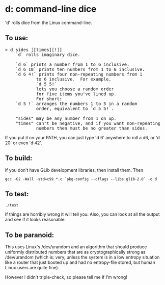 d: command-line dice
===================

'd' rolls dice from the Linux command-line.

To use:
------

<pre>
> d sides [[times][!]]
	`d` rolls imaginary dice.

	`d 6` prints a number from 1 to 6 inclusive.
	`d 6 10` prints ten numbers from 1 to 6 inclusive.
	`d 6 4!` prints four non-repeating numbers from 1
			to 6 inclusive.  For example,
			`d 5 5!`
			lets you choose a random order
			for five items you've lined up.
			For short:
	`d 5 !` arranges the numbers 1 to 5 in a random
			order, equivalent to `d 5 5!`.

	"sides" may be any number from 1 on up.
	"times" can't be negative, and if you want non-repeating.
			numbers then must be no greater than sides.
</pre>

If you put it on your PATH, you can just type 'd 6' anywhere
to roll a d6, or 'd 20' or even 'd 42'.

To build:
--------

If you don't have GLib development libraries, then install them. Then

    gcc -O2 -Wall -std=c99 *.c `pkg-config --cflags --libs glib-2.0` -o d

To test:
-------

    ./test

If things are horribly wrong it will tell you.
Also, you can look at all the output and see if it looks reasonable.

To be paranoid:
--------------

This uses Linux's /dev/urandom and an algorithm that should produce
uniformly distributed numbers that are as cryptographically strong as
/dev/urandom (which is: very, unless the system is in a low entropy
situation like a router that just booted up and had no entropy-file
stored, but human Linux users are quite fine).

However I didn't triple-check, so please tell me if I'm wrong!

